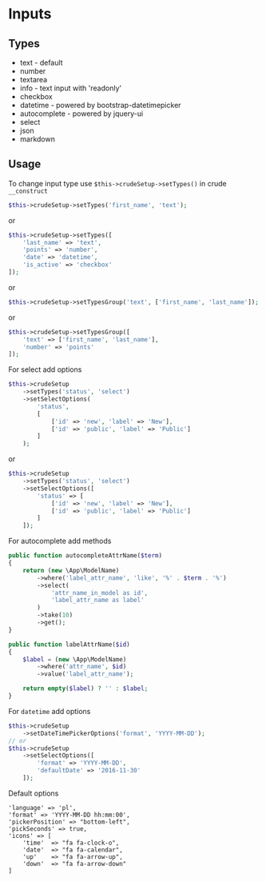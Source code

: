 Inputs
===

## Types

* text - default
* number
* textarea
* info - text input with 'readonly'
* checkbox
* datetime - powered by bootstrap-datetimepicker
* autocomplete - powered by jquery-ui
* select
* json
* markdown

## Usage

To change input type use `$this->crudeSetup->setTypes()` in crude `__construct`

```php
$this->crudeSetup->setTypes('first_name', 'text');
```

or

```php
$this->crudeSetup->setTypes([
    'last_name' => 'text',
    'points' => 'number',
    'date' => 'datetime',
    'is_active' => 'checkbox'
]);
```

or

```php
$this->crudeSetup->setTypesGroup('text', ['first_name', 'last_name']);
```

or

```php
$this->crudeSetup->setTypesGroup([
    'text' => ['first_name', 'last_name'],
    'number' => 'points'
]);
```

For select add options

```php
$this->crudeSetup
    ->setTypes('status', 'select')
    ->setSelectOptions(
        'status',
        [
            ['id' => 'new', 'label' => 'New'],
            ['id' => 'public', 'label' => 'Public']
        ]
    );
```

or

```php
$this->crudeSetup
    ->setTypes('status', 'select')
    ->setSelectOptions([
        'status' => [
            ['id' => 'new', 'label' => 'New'],
            ['id' => 'public', 'label' => 'Public']
        ]
    ]);
```

For autocomplete add methods

```php
public function autocompleteAttrName($term)
{
    return (new \App\ModelName)
        ->where('label_attr_name', 'like', '%' . $term . '%')
        ->select(
            'attr_name_in_model as id',
            'label_attr_name as label'
        )
        ->take(10)
        ->get();
}

public function labelAttrName($id)
{
    $label = (new \App\ModelName)
        ->where('attr_name', $id)
        ->value('label_attr_name');

    return empty($label) ? '' : $label;
}
```

For `datetime` add options

```php
$this->crudeSetup
    ->setDateTimePickerOptions('format', 'YYYY-MM-DD');
// or
$this->crudeSetup
    ->setSelectOptions([
        'format' => 'YYYY-MM-DD',
        'defaultDate' => '2016-11-30'
    ]);
```

Default options

```
'language' => 'pl',
'format' => 'YYYY-MM-DD hh:mm:00',
'pickerPosition' => "bottom-left",
'pickSeconds' => true,
'icons' => [
    'time'  => "fa fa-clock-o",
    'date'  => "fa fa-calendar",
    'up'    => "fa fa-arrow-up",
    'down'  => "fa fa-arrow-down"
]
```
